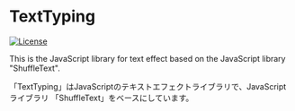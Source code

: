 TextTyping
========

[![License][license-badge]][license-badge-url]


This is the JavaScript library for text effect based on the JavaScript library "ShuffleText".

「TextTyping」はJavaScriptのテキストエフェクトライブラリで、JavaScriptライブラリ 「ShuffleText」をベースにしています。


[license-badge]: https://img.shields.io/badge/license-MIT-green.svg
[license-badge-url]: ./LICENSE
